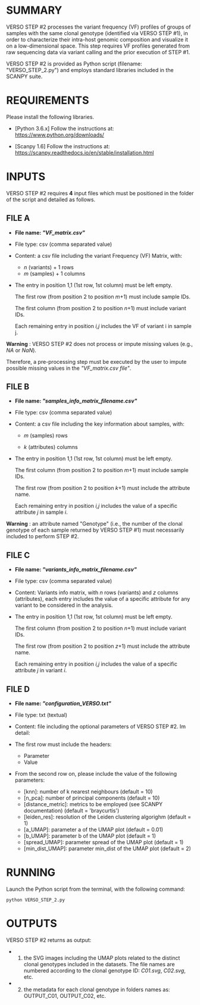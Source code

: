 # SUMMARY
VERSO STEP #2 processes the variant frequency (VF) profiles of groups of samples with the same clonal genotype (identified via VERSO STEP #1), in order to characterize their intra-host genomic composition and visualize it on a low-dimensional space. 
This step requires VF profiles generated from raw sequencing data via variant calling and the prior execution of STEP #1.

VERSO STEP #2 is provided as Python script (filename: "VERSO_STEP_2.py") and employs standard libraries included in the SCANPY suite. 

# REQUIREMENTS
Please install the following libraries.

* [Python 3.6.x] Follow the instructions at: https://www.python.org/downloads/

* [Scanpy 1.6] Follow the instructions at: https://scanpy.readthedocs.io/en/stable/installation.html


# INPUTS
  
VERSO STEP #2 requires **4** input files which must be positioned in the folder of the script and detailed as follows.

## FILE A
* **File name: _"VF_matrix.csv"_**

* File type: csv (comma separated value)

* Content: a csv file including the variant Frequency (VF) Matrix, with:
	* _n_ (variants) + 1 rows  
	* _m_ (samples) + 1 columns 
	
* The entry in position 1,1 (1st row, 1st column) must be left empty. 

	The first row (from position 2 to position _m_+1) must include sample IDs.

	The first column (from position 2 to position _n_+1) must include variant IDs.

	Each remaining entry in position _i,j_ includes the VF of variant i in sample j. 


**Warning** : VERSO STEP #2 does not process or impute missing values (e.g., _NA_ or _NaN_).

Therefore, a pre-processing step must be executed by the user to impute possible missing values in the _"VF_matrix.csv file"_.



## FILE B
* **File name: _"samples_info_matrix_filename.csv"_**

* File type: csv (comma separated value)

* Content: a csv file including the key information about samples, with: 

	* _m_ (samples) rows 
	
	* _k_ (attributes) columns

* The entry in position 1,1 (1st row, 1st column) must be left empty. 

	The first column (from position 2 to position _m_+1) must include sample IDs.

	The first row (from position 2 to position _k_+1) must include the attribute name.

	Each remaining entry in position _i,j_ includes the value of a specific attribute _j_ in sample _i_.  


**Warning** : an attribute named "Genotype" (i.e., the number of the clonal genotype of each sample returned by VERSO STEP #1) must necessarily included to perform STEP #2.


## FILE C
* **File name: _"variants_info_matrix_filename.csv"_**

* File type: csv (comma separated value)

* Content: Variants info matrix, with _n_ rows (variants) and _z_ columns (attributes), each entry includes the value of a specific attribute for any variant to be considered in the analysis. 
 
* The entry in position 1,1 (1st row, 1st column) must be left empty. 

 	The first column (from position 2 to position _n_+1) must include variant IDs.

	The first row (from position 2 to position _z_+1) must include the attribute name.

	Each remaining entry in position _i,j_ includes the value of a specific attribute _j_ in variant _i_.  

## FILE D
* **File name: _"configuration_VERSO.txt"_**

* File type: txt (textual)

* Content: file including the optional parameters of VERSO STEP #2. Im detail: 

* The first row must include the headers: 
	* Parameter 
	* Value

* From the second row on, please include the value of the following parameters: 
	* [knn]: number of k nearest neighbours (default = 10)
	* [n_pca]: number of principal components (default = 10)
	* [distance_metric]: metrics to be employed (see SCANPY documentation) (default = 'braycurtis')
	* [leiden_res]: resolution of the Leiden clustering algorighm (default = 1)
	* [a_UMAP]: parameter a of the UMAP plot (default = 0.01)
	* [b_UMAP]: parameter b of the UMAP plot (default = 1)
	* [spread_UMAP]: parameter spread of the UMAP plot (default = 1)
	* [min_dist_UMAP]: parameter min_dist of the UMAP plot (default = 2)
	



# RUNNING
Launch the Python script from the terminal, with the following command: 

	python VERSO_STEP_2.py

# OUTPUTS
VERSO STEP #2 returns as output:

* 1) the SVG images including the UMAP plots related to the distinct clonal genotypes included in the datasets. The file names are numbered according to the clonal genotype ID: _C01.svg_, _C02.svg_, etc. 

* 2) the metadata for each clonal genotype in folders names as: OUTPUT_C01, OUTPUT_C02, etc. 
